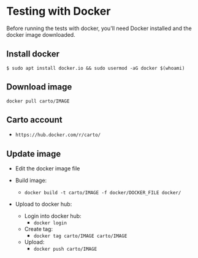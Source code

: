 # Testing with Docker

Before running the tests with docker, you'll need Docker installed and the docker image downloaded.

## Install docker

```shell
$ sudo apt install docker.io && sudo usermod -aG docker $(whoami)
```

## Download image

```shell
docker pull carto/IMAGE
```

## Carto account

* `https://hub.docker.com/r/carto/`

## Update image

* Edit the docker image file
* Build image:
  * `docker build -t carto/IMAGE -f docker/DOCKER_FILE docker/`

* Upload to docker hub:
  * Login into docker hub:
    * `docker login`
  * Create tag:
    * `docker tag carto/IMAGE carto/IMAGE`
  * Upload:
    * `docker push carto/IMAGE`
